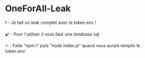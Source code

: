 # OneForAll-Leak
❗ - Je fait un leak complet avec le token.env !

✔️ - Pour l'utiliser il vous faut une database sql

🔥 - Faite "npm i" puis "node index.js" quand vous aurais remplis le token.env
